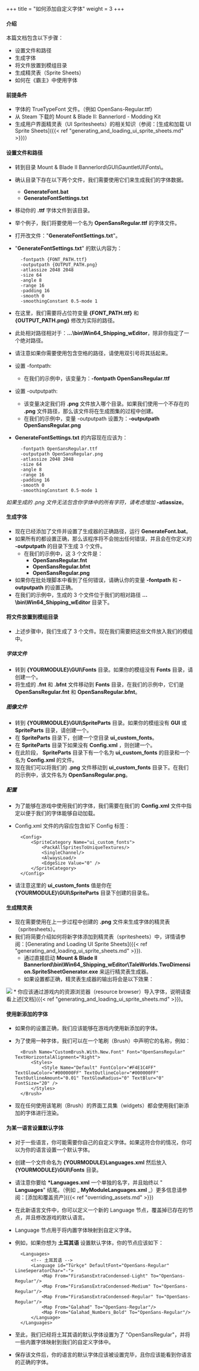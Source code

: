 +++
title = "如何添加自定义字体"
weight = 3
+++


#### 介绍

本篇文档包含以下步骤：

* 设置文件和路径
* 生成字体
* 将文件放置到模组目录
* 生成精灵表（Sprite Sheets）
* 如何在《霸主》中使用字体

#### 前提条件

* 字体的 TrueTypeFont 文件。（例如 OpenSans-Regular.ttf）
* 从 Steam 下载的 Mount &amp; Blade II: Bannerlord - Modding Kit
* 生成用户界面精灵表（UI Spritesheets）的相关知识（参阅：[生成和加载 UI Sprite Sheets]({{< ref "generating_and_loading_ui_sprite_sheets.md" >}})）

#### 设置文件和路径

* 转到目录 Mount &amp; Blade II Bannerlord\GUI\GauntletUI\Fonts\。
* 确认目录下存在以下两个文件，我们需要使用它们来生成我们的字体数据。
	* **GenerateFont.bat**
	* **GenerateFontSettings.txt**
* 移动你的 **.ttf** 字体文件到该目录。
* 举个例子，我们将要使用一个名为 **OpenSansRegular.ttf** 的字体文件。
* 打开改文件：&quot;**GenerateFontSettings.txt**&quot;。
* &quot;**GenerateFontSettings.txt**&quot; 的默认内容为：

		-fontpath {FONT_PATH.ttf}
		-outputpath {OUTPUT_PATH.png}
		-atlassize 2048 2048
		-size 64
		-angle 8
		-range 16
		-padding 16
		-smooth 0
		-smoothingConstant 0.5-mode 1

* 在这里，我们需要将占位符变量 **{FONT\_PATH.ttf}** 和 **{OUTPUT\_PATH.png}** 修改为实际的路径。
* 此处相对路径相对于：**…\bin\Win64_Shipping_wEditor**，除非你指定了一个绝对路径。
* 请注意如果你需要使用包含空格的路径，请使用双引号将其括起来。
* 设置 -fontpath:
	* 在我们的示例中，该变量为：**-fontpath OpenSansRegular.ttf**
* 设置 -outputpath:
	* 该变量决定我们将 **.png** 文件放入哪个目录。如果我们使用一个不存在的 **.png** 文件路径，那么该文件将在生成图集的过程中创建。
	* 在我们的示例中，变量 -outputpath 设置为：**-outputpath OpenSansRegular.png**
* **GenerateFontSettings.txt** 的内容现在应该为：

		-fontpath OpenSansRegular.ttf
		-outputpath OpenSansRegular.png
		-atlassize 2048 2048
		-size 64
		-angle 8
		-range 16
		-padding 16
		-smooth 0
		-smoothingConstant 0.5-mode 1

_如果生成的 .png 文件无法包含你字体中的所有字符，请考虑增加_ **-atlassize**。

#### 生成字体

* 现在已经添加了文件并设置了生成器的正确路径，运行 **GenerateFont.bat**。
* 如果所有的都设置正确，那么该程序将不会抛出任何错误，并且会在你定义的 **-outputpath** 的目录下生成 3 个文件。
	* 在我们的示例中，这 3 个文件是：
		* **OpenSansRegular.fnt**
		* **OpenSansRegular.bfnt**
		* **OpenSansRegular.png**
* 如果你在批处理脚本中看到了任何错误，请确认你的变量 **-fontpath** 和 **-outputpath** 的设置正确。
* 在我们的示例中，生成的 3 个文件位于我们的相对路径 **…\bin\Win64_Shipping_wEditor** 目录下。

#### 将文件放置到模组目录

* 上述步骤中，我们生成了 3 个文件。现在我们需要把这些文件放入我们的模组中。

##### 字体文件

* 转到 **{YOURMODULE}\GUI\Fonts** 目录。如果你的模组没有 **Fonts** 目录，请创建一个。
* 将生成的 **.fnt** 和 **.bfnt** 文件移动到 **Fonts** 目录，在我们的示例中，它们是 **OpenSansRegular.fnt** 和 **OpenSansRegular.bfnt**。

##### 图像文件

* 转到 **{YOURMODULE}\GUI\SpriteParts** 目录。如果你的模组没有 **GUI** 或 **SpriteParts** 目录，请创建一个。
* 在 **SpriteParts** 目录下，创建一个空目录 **ui\_custom\_fonts**。
* 在 **SpriteParts** 目录下如果没有 **Config.xml** ，则创建一个。
* 在此阶段， **SpriteParts** 目录下有一个名为 **ui\_custom\_fonts** 的目录和一个名为 **Config.xml** 的文件。
* 现在我们可以将我们的 **.png** 文件移动到 **ui\_custom\_fonts** 目录下。在我们的示例中，该文件名为 **OpenSansRegular.png**。

##### 配置

* 为了能够在游戏中使用我们的字体，我们需要在我们的 **Config.xml** 文件中指定以便于我们的字体能够自动加载。
* Config.xml 文件的内容应包含如下 Config 标签：

		<Config>
			<SpriteCategory Name="ui_custom_fonts">
				<PackAllSpritesToUniqueTextures/>
				<SingleChannel/>
				<AlwaysLoad/>
				<EdgeSize Value="0" />
			</SpriteCategory>
		</Config>

* 请注意这里的 **ui\_custom\_fonts** 值是你在 **{YOURMODULE}\GUI\SpriteParts** 目录下创建的目录名。

#### 生成精灵表

* 现在需要使用在上一步过程中创建的 **.png** 文件来生成字体的精灵表（spritesheets）。
* 我们将简要介绍如何将新字体添加到精灵表（spritesheets）中，详情请参阅：[Generating and Loading UI Sprite Sheets]({{< ref "generating_and_loading_ui_sprite_sheets.md" >}}).
	* 通过直接启动 **Mount &amp; Blade II Bannerlord\bin\Win64\_Shipping\_wEditor\TaleWorlds.TwoDimension.SpriteSheetGenerator.exe** 来运行精灵表生成器。
	* 如果设置都正确，精灵表生成器的输出将会是以下效果：
<img src="/img/how_to_add_custom_fonts/spritesheet_generator.png"/>
	* 你应该通过游戏内的资源浏览器（resource browser）导入字体，说明请查看上述[文档]({{< ref "generating_and_loading_ui_sprite_sheets.md" >}})。

#### 使用新添加的字体

* 如果你的设置正确，我们应该能够在游戏内使用新添加的字体。
* 为了使用一种字体，我们可以在一个笔刷（Brush）中声明它的名称，例如：

		<Brush Name="CustomBrush.With.New.Font" Font="OpenSansRegular" TextHorizontalAlignment="Right">
			<Styles>
				<Style Name="Default" FontColor="#F4E1C4FF" TextGlowColor="#000000FF" TextOutlineColor="#000000FF" TextOutlineAmount="0.01" TextGlowRadius="0" TextBlur="0" FontSize="20" />
			</Styles>
		</Brush>

* 现在任何使用该笔刷（Brush）的界面工具集（widgets）都会使用我们新添加的字体进行渲染。

#### 为某一语言设置默认字体

* 对于一些语言，你可能需要你自己的自定义字体。如果这符合你的情况，你可以为你的语言设置一个默认字体。
* 创建一个文件命名为 **{YOURMODULE}Languages.xml** 然后放入 **{YOURMODULE}\GUI\Fonts** 目录。
* 请注意你要给 **\*Languages.xml** 一个单独的名字，并且始终以 &quot; **Languages**&quot; 结尾。（例如 _ **MyModuleLanguages.xml** _）更多信息请参阅：[添加和覆盖资产]({{< ref "overriding_assets.md" >}})
* 在此新语言文件中，你可以定义一个新的 Language 节点，覆盖掉已存在的节点，并且修改游戏的默认语言。
* Language 节点用于将内置字体映射到自定义字体。  
* 例如，如果你想为 **土耳其语** 设置默认字体，你的节点应该如下：

		<Languages>
			<!-- 土耳其语 -->
			<Language id="Türkçe" DefaultFont="OpenSans-Regular" LineSeperatorChar="-">
				<Map From="FiraSansExtraCondensed-Light" To="OpenSans-Regular"/>
				<Map From="FiraSansExtraCondensed-Medium" To="OpenSans-Regular"/>
				<Map From="FiraSansExtraCondensed-Regular" To="OpenSans-Regular"/>
				<Map From="Galahad" To="OpenSans-Regular"/>
				<Map From="Galahad_Numbers_Bold" To="OpenSans-Regular"/>
			</Language>
		</Languages>

* 至此，我们已经将土耳其语的默认字体设置为了 &quot;OpenSansRegular&quot;，并将一些内置字体映射到我们的自定义字体中。
* 保存该文件后，你的语言的默认字体应该被设置完毕，且你应该能看到你语言的正确的字体。